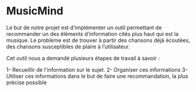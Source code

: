 # MusicMind
Le but de notre projet est d’implémenter un outil permettant de recommander un des éléments d’information cités plus haut qui est la musique. Le problème est de trouver à partir des chansons déjà écoutées, des chansons susceptibles de plaire à l’utilisateur.

Cet outil nous a demandé plusieurs étapes de travail à savoir :

1- Recueillir de l'information sur le sujet.
2- Organiser ces informations
3- Utiliser ces informations dans le but de faire une recommandation, la plus précise possible
